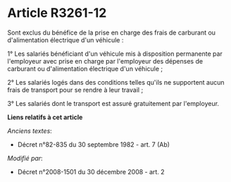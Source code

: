 # Article R3261-12

Sont exclus du bénéfice de la prise en charge des frais de carburant ou d'alimentation électrique d'un véhicule : 

1° Les salariés bénéficiant d'un véhicule mis à disposition permanente par l'employeur avec prise en charge par l'employeur
des dépenses de carburant ou d'alimentation électrique d'un véhicule ; 

2° Les salariés logés dans des conditions telles qu'ils ne supportent aucun frais de transport pour se rendre à leur
travail ; 

3° Les salariés dont le transport est assuré gratuitement par l'employeur.

**Liens relatifs à cet article**

_Anciens textes_:

  - Décret n°82-835 du 30 septembre 1982 - art. 7 (Ab)

_Modifié par_:

  - Décret n°2008-1501 du 30 décembre 2008 - art. 2
